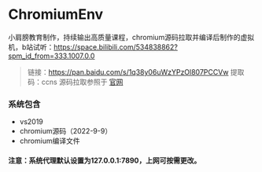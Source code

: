 # ChromiumEnv
小肩膀教育制作，持续输出高质量课程，chromium源码拉取并编译后制作的虚拟机，b站试听：https://space.bilibili.com/534838862?spm_id_from=333.1007.0.0
> 链接：https://pan.baidu.com/s/1q38y06uWzYPzOl807PCCVw 
> 提取码：ccns 
> 源码拉取参照于 [官网](https://chromium.googlesource.com/chromium/src/+/main/docs/windows_build_instructions.md)  

### 系统包含
* vs2019  
* chromium源码（2022-9-9）
* chromium编译文件

#### 注意：系统代理默认设置为127.0.0.1:7890，上网可按需更改。

